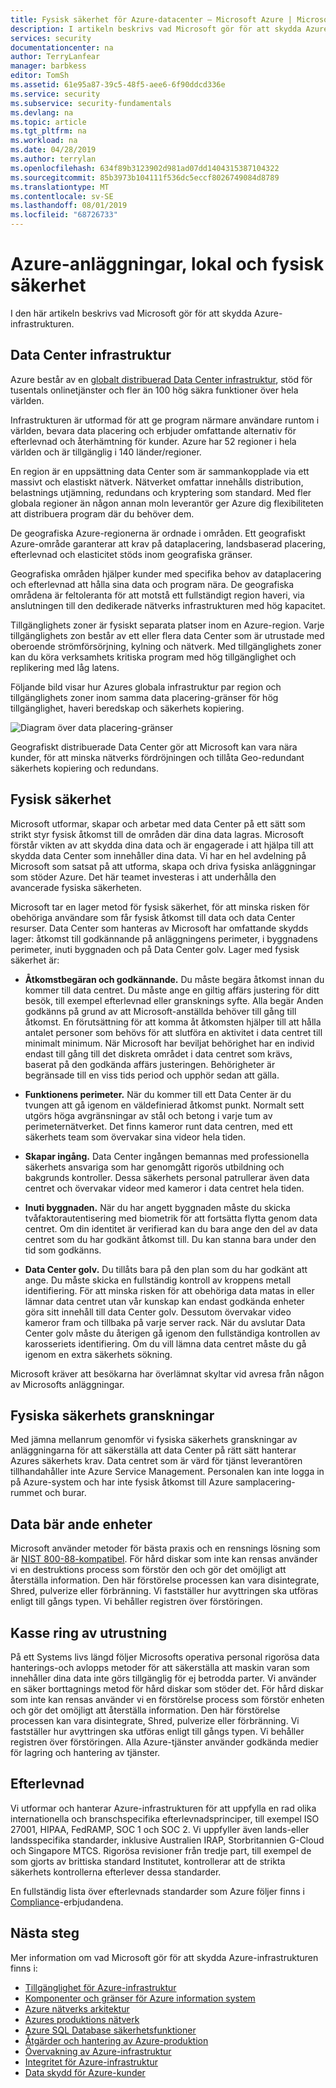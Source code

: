 ```yaml
---
title: Fysisk säkerhet för Azure-datacenter – Microsoft Azure | Microsoft Docs
description: I artikeln beskrivs vad Microsoft gör för att skydda Azure-datacenter, inklusive funktioner för fysisk infrastruktur, säkerhet och efterlevnad.
services: security
documentationcenter: na
author: TerryLanfear
manager: barbkess
editor: TomSh
ms.assetid: 61e95a87-39c5-48f5-aee6-6f90ddcd336e
ms.service: security
ms.subservice: security-fundamentals
ms.devlang: na
ms.topic: article
ms.tgt_pltfrm: na
ms.workload: na
ms.date: 04/28/2019
ms.author: terrylan
ms.openlocfilehash: 634f89b3123902d981ad07dd1404315387104322
ms.sourcegitcommit: 85b3973b104111f536dc5eccf8026749084d8789
ms.translationtype: MT
ms.contentlocale: sv-SE
ms.lasthandoff: 08/01/2019
ms.locfileid: "68726733"
---
```

# <a name="azure-facilities-premises-and-physical-security"></a>Azure-anläggningar, lokal och fysisk säkerhet
I den här artikeln beskrivs vad Microsoft gör för att skydda Azure-infrastrukturen.

## <a name="datacenter-infrastructure"></a>Data Center infrastruktur
Azure består av en [globalt distribuerad Data Center infrastruktur](https://azure.microsoft.com/global-infrastructure/), stöd för tusentals onlinetjänster och fler än 100 hög säkra funktioner över hela världen.

Infrastrukturen är utformad för att ge program närmare användare runtom i världen, bevara data placering och erbjuder omfattande alternativ för efterlevnad och återhämtning för kunder. Azure har 52 regioner i hela världen och är tillgänglig i 140 länder/regioner.

En region är en uppsättning data Center som är sammankopplade via ett massivt och elastiskt nätverk. Nätverket omfattar innehålls distribution, belastnings utjämning, redundans och kryptering som standard. Med fler globala regioner än någon annan moln leverantör ger Azure dig flexibiliteten att distribuera program där du behöver dem.

De geografiska Azure-regionerna är ordnade i områden. Ett geografiskt Azure-område garanterar att krav på dataplacering, landsbaserad placering, efterlevnad och elasticitet stöds inom geografiska gränser.

Geografiska områden hjälper kunder med specifika behov av dataplacering och efterlevnad att hålla sina data och program nära. De geografiska områdena är feltoleranta för att motstå ett fullständigt region haveri, via anslutningen till den dedikerade nätverks infrastrukturen med hög kapacitet.

Tillgänglighets zoner är fysiskt separata platser inom en Azure-region. Varje tillgänglighets zon består av ett eller flera data Center som är utrustade med oberoende strömförsörjning, kylning och nätverk. Med tillgänglighets zoner kan du köra verksamhets kritiska program med hög tillgänglighet och replikering med låg latens.

Följande bild visar hur Azures globala infrastruktur par region och tillgänglighets zoner inom samma data placering-gränser för hög tillgänglighet, haveri beredskap och säkerhets kopiering.

![Diagram över data placering-gränser](./media/physical-security/data-residency-boundary.png)

Geografiskt distribuerade Data Center gör att Microsoft kan vara nära kunder, för att minska nätverks fördröjningen och tillåta Geo-redundant säkerhets kopiering och redundans.

## <a name="physical-security"></a>Fysisk säkerhet
Microsoft utformar, skapar och arbetar med data Center på ett sätt som strikt styr fysisk åtkomst till de områden där dina data lagras. Microsoft förstår vikten av att skydda dina data och är engagerade i att hjälpa till att skydda data Center som innehåller dina data. Vi har en hel avdelning på Microsoft som satsat på att utforma, skapa och driva fysiska anläggningar som stöder Azure. Det här teamet investeras i att underhålla den avancerade fysiska säkerheten.

Microsoft tar en lager metod för fysisk säkerhet, för att minska risken för obehöriga användare som får fysisk åtkomst till data och data Center resurser. Data Center som hanteras av Microsoft har omfattande skydds lager: åtkomst till godkännande på anläggningens perimeter, i byggnadens perimeter, inuti byggnaden och på Data Center golv. Lager med fysisk säkerhet är:

- **Åtkomstbegäran och godkännande.** Du måste begära åtkomst innan du kommer till data centret. Du måste ange en giltig affärs justering för ditt besök, till exempel efterlevnad eller gransknings syfte. Alla begär Anden godkänns på grund av att Microsoft-anställda behöver till gång till åtkomst. En förutsättning för att komma åt åtkomsten hjälper till att hålla antalet personer som behövs för att slutföra en aktivitet i data centret till minimalt minimum. När Microsoft har beviljat behörighet har en individ endast till gång till det diskreta området i data centret som krävs, baserat på den godkända affärs justeringen. Behörigheter är begränsade till en viss tids period och upphör sedan att gälla.

- **Funktionens perimeter.** När du kommer till ett Data Center är du tvungen att gå igenom en väldefinierad åtkomst punkt. Normalt sett utgörs höga avgränsningar av stål och betong i varje tum av perimeternätverket. Det finns kameror runt data centren, med ett säkerhets team som övervakar sina videor hela tiden.

- **Skapar ingång.** Data Center ingången bemannas med professionella säkerhets ansvariga som har genomgått rigorös utbildning och bakgrunds kontroller. Dessa säkerhets personal patrullerar även data centret och övervakar videor med kameror i data centret hela tiden.

- **Inuti byggnaden.** När du har angett byggnaden måste du skicka tvåfaktorautentisering med biometrik för att fortsätta flytta genom data centret. Om din identitet är verifierad kan du bara ange den del av data centret som du har godkänt åtkomst till. Du kan stanna bara under den tid som godkänns.

- **Data Center golv.** Du tillåts bara på den plan som du har godkänt att ange. Du måste skicka en fullständig kontroll av kroppens metall identifiering. För att minska risken för att obehöriga data matas in eller lämnar data centret utan vår kunskap kan endast godkända enheter göra sitt innehåll till data Center golv. Dessutom övervakar video kameror fram och tillbaka på varje server rack. När du avslutar Data Center golv måste du återigen gå igenom den fullständiga kontrollen av karosseriets identifiering. Om du vill lämna data centret måste du gå igenom en extra säkerhets sökning.

Microsoft kräver att besökarna har överlämnat skyltar vid avresa från någon av Microsofts anläggningar.

## <a name="physical-security-reviews"></a>Fysiska säkerhets granskningar
Med jämna mellanrum genomför vi fysiska säkerhets granskningar av anläggningarna för att säkerställa att data Center på rätt sätt hanterar Azures säkerhets krav. Data centret som är värd för tjänst leverantören tillhandahåller inte Azure Service Management. Personalen kan inte logga in på Azure-system och har inte fysisk åtkomst till Azure samplacering-rummet och burar.

## <a name="data-bearing-devices"></a>Data bär ande enheter
Microsoft använder metoder för bästa praxis och en rensnings lösning som är [NIST 800-88-kompatibel](https://csrc.nist.gov/publications/detail/sp/800-88/archive/2006-09-01). För hård diskar som inte kan rensas använder vi en destruktions process som förstör den och gör det omöjligt att återställa information. Den här förstörelse processen kan vara disintegrate, Shred, pulverize eller förbränning. Vi fastställer hur avyttringen ska utföras enligt till gångs typen. Vi behåller registren över förstöringen.  

## <a name="equipment-disposal"></a>Kasse ring av utrustning
På ett Systems livs längd följer Microsofts operativa personal rigorösa data hanterings-och avlopps metoder för att säkerställa att maskin varan som innehåller dina data inte görs tillgänglig för ej betrodda parter. Vi använder en säker borttagnings metod för hård diskar som stöder det. För hård diskar som inte kan rensas använder vi en förstörelse process som förstör enheten och gör det omöjligt att återställa information. Den här förstörelse processen kan vara disintegrate, Shred, pulverize eller förbränning. Vi fastställer hur avyttringen ska utföras enligt till gångs typen. Vi behåller registren över förstöringen. Alla Azure-tjänster använder godkända medier för lagring och hantering av tjänster.

## <a name="compliance"></a>Efterlevnad
Vi utformar och hanterar Azure-infrastrukturen för att uppfylla en rad olika internationella och branschspecifika efterlevnadsprinciper, till exempel ISO 27001, HIPAA, FedRAMP, SOC 1 och SOC 2. Vi uppfyller även lands-eller landsspecifika standarder, inklusive Australien IRAP, Storbritannien G-Cloud och Singapore MTCS. Rigorösa revisioner från tredje part, till exempel de som gjorts av brittiska standard Institutet, kontrollerar att de strikta säkerhets kontrollerna efterlever dessa standarder.

En fullständig lista över efterlevnads standarder som Azure följer finns i [Compliance](https://www.microsoft.com/trustcenter/compliance/complianceofferings)-erbjudandena.

## <a name="next-steps"></a>Nästa steg
Mer information om vad Microsoft gör för att skydda Azure-infrastrukturen finns i:

- [Tillgänglighet för Azure-infrastruktur](infrastructure-availability.md)
- [Komponenter och gränser för Azure information system](infrastructure-components.md)
- [Azure nätverks arkitektur](infrastructure-network.md)
- [Azures produktions nätverk](production-network.md)
- [Azure SQL Database säkerhetsfunktioner](infrastructure-sql.md)
- [Åtgärder och hantering av Azure-produktion](infrastructure-operations.md)
- [Övervakning av Azure-infrastruktur](infrastructure-monitoring.md)
- [Integritet för Azure-infrastruktur](infrastructure-integrity.md)
- [Data skydd för Azure-kunder](protection-customer-data.md)



